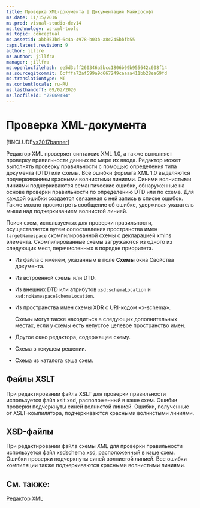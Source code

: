 ```yaml
---
title: Проверка XML-документа | Документация Майкрософт
ms.date: 11/15/2016
ms.prod: visual-studio-dev14
ms.technology: vs-xml-tools
ms.topic: conceptual
ms.assetid: abb353bd-6c4a-4978-b03b-a8c245bbfb55
caps.latest.revision: 9
author: jillre
ms.author: jillfra
manager: jillfra
ms.openlocfilehash: ee5d3cff260346a5bcc1806b09b955642c608f14
ms.sourcegitcommit: 6cfffa72af599a9d667249caaaa411bb28ea69fd
ms.translationtype: MT
ms.contentlocale: ru-RU
ms.lasthandoff: 09/02/2020
ms.locfileid: "72669494"
---
```

# <a name="xml-document-validation"></a>Проверка XML-документа
[!INCLUDE[vs2017banner](../includes/vs2017banner.md)]

Редактор XML проверяет синтаксис XML 1.0, а также выполняет проверку правильности данных по мере их ввода. Редактор может выполнять проверку правильности с помощью определения типа документа (DTD) или схемы. Все ошибки формата XML 1.0 выделяются подчеркиванием красными волнистыми линиями. Синими волнистыми линиями подчеркиваются семантические ошибки, обнаруженные на основе проверки правильности по определению DTD или по схеме. Для каждой ошибки создается связанная с ней запись в списке ошибок. Также можно просмотреть сообщение об ошибке, удерживая указатель мыши над подчеркиванием волнистой линией.

 Поиск схем, используемых для проверки правильности, осуществляется путем сопоставления пространства имен `targetNamespace` скомпилированной схемы с декларацией xmlns элемента. Скомпилированные схемы загружаются из одного из следующих мест, перечисленных в порядке приоритета.

- Из файла с именем, указанным в поле **Схемы** окна Свойства документа.

- Из встроенной схемы или DTD.

- Из внешних DTD или атрибутов `xsd:schemaLocation` и `xsd:noNamespaceSchemaLocation`.

- Из пространства имен схемы XDR с URI-кодом «x-schema».

  Схемы могут также находиться в следующих дополнительных местах, если у схемы есть непустое целевое пространство имен.

- Другое окно редактора, содержащее схему.

- Схема в текущем решении.

- Схема из каталога кэша схем.

## <a name="xslt-files"></a>Файлы XSLT
 При редактировании файла XSLT для проверки правильности используется файл xslt.xsd, расположенный в кэше схем. Ошибки проверки подчеркнуты синей волнистой линией. Ошибки, полученные от XSLT-компилятора, подчеркиваются красными волнистыми линиями.

## <a name="xml-schema-xsd-files"></a>XSD-файлы
 При редактировании файла схемы XML для проверки правильности используется файл xsdschema.xsd, расположенный в кэше схем. Ошибки проверки подчеркнуты синей волнистой линией. Все ошибки компиляции также подчеркиваются красными волнистыми линиями.

## <a name="see-also"></a>См. также:
 [Редактор XML](../xml-tools/xml-editor.md)
